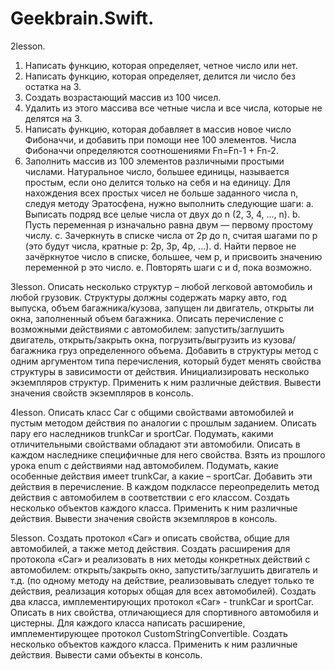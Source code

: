 # Geekbrain.Swift.

2lesson. 
1. Написать функцию, которая определяет, четное число или нет.
2. Написать функцию, которая определяет, делится ли число без остатка на 3.
3. Создать возрастающий массив из 100 чисел.
4. Удалить из этого массива все четные числа и все числа, которые не делятся на 3.
5. Написать функцию, которая добавляет в массив новое число Фибоначчи, и добавить при помощи нее 100 элементов.
Числа Фибоначчи определяются соотношениями Fn=Fn-1 + Fn-2.
6. Заполнить массив из 100 элементов различными простыми числами. Натуральное число, большее единицы, называется простым, если оно делится только на себя и на единицу. Для нахождения всех простых чисел не больше заданного числа n, следуя методу Эратосфена, нужно выполнить следующие шаги:
a. Выписать подряд все целые числа от двух до n (2, 3, 4, ..., n).
b. Пусть переменная p изначально равна двум — первому простому числу.
c. Зачеркнуть в списке числа от 2p до n, считая шагами по p (это будут числа, кратные p: 2p, 3p, 4p, ...).
d. Найти первое не зачёркнутое число в списке, большее, чем p, и присвоить значению переменной p это число.
e. Повторять шаги c и d, пока возможно.

3lesson.
Описать несколько структур – любой легковой автомобиль и любой грузовик.
Структуры должны содержать марку авто, год выпуска, объем багажника/кузова, запущен ли двигатель, открыты ли окна, заполненный объем багажника.
Описать перечисление с возможными действиями с автомобилем: запустить/заглушить двигатель, открыть/закрыть окна, погрузить/выгрузить из кузова/багажника груз определенного объема.
Добавить в структуры метод с одним аргументом типа перечисления, который будет менять свойства структуры в зависимости от действия.
Инициализировать несколько экземпляров структур. Применить к ним различные действия.
Вывести значения свойств экземпляров в консоль.

4lesson. 
Описать класс Car c общими свойствами автомобилей и пустым методом действия по аналогии с прошлым заданием.
Описать пару его наследников trunkCar и sportСar. Подумать, какими отличительными свойствами обладают эти автомобили. Описать в каждом наследнике специфичные для него свойства.
Взять из прошлого урока enum с действиями над автомобилем. Подумать, какие особенные действия имеет trunkCar, а какие – sportCar. Добавить эти действия в перечисление.
В каждом подклассе переопределить метод действия с автомобилем в соответствии с его классом.
Создать несколько объектов каждого класса. Применить к ним различные действия.
Вывести значения свойств экземпляров в консоль.

5lesson. 
Создать протокол «Car» и описать свойства, общие для автомобилей, а также метод действия.
Создать расширения для протокола «Car» и реализовать в них методы конкретных действий с автомобилем: открыть/закрыть окно, запустить/заглушить двигатель и т.д. (по одному методу на действие, реализовывать следует только те действия, реализация которых общая для всех автомобилей).
Создать два класса, имплементирующих протокол «Car» - trunkCar и sportСar. Описать в них свойства, отличающиеся для спортивного автомобиля и цистерны.
Для каждого класса написать расширение, имплементирующее протокол CustomStringConvertible.
Создать несколько объектов каждого класса. Применить к ним различные действия.
Вывести сами объекты в консоль.
